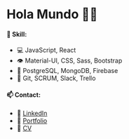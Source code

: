 <h1>Hola Mundo 🙋‍♂️</h1>

<h4>🧠 Skill:</h4>
<ul>
  <li>💻 JavaScript, React</li>
  <li>👁️ Material-UI, CSS, Sass, Bootstrap</li>
  <li>💽 PostgreSQL, MongoDB, Firebase</li>
  <li>💬 Git, SCRUM, Slack, Trello</li>
</ul>


<h4>📫 Contact: </h4>
<ul>
  <li>📧 <a href='https://www.linkedin.com/in/agustin-diego-jaime-4033041b7/](https://www.linkedin.com/in/tomas-garbarino/'> LinkedIn </a> </li>
  <li>💼 <a href=''> Portfolio </a> </li>
  <li>📜 <a href='https://drive.google.com/file/d/1EJsvNLVnxRatuMBx7dJxIop4q_S8BBRT/view'> CV </a> </li>
</ul>
